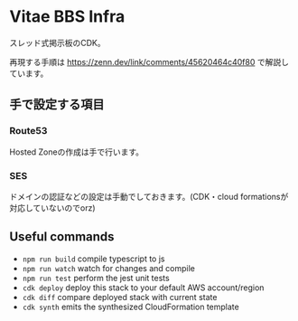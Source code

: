 # Vitae BBS Infra

スレッド式掲示板のCDK。

再現する手順は https://zenn.dev/link/comments/45620464c40f80 で解説しています。

## 手で設定する項目

### Route53

Hosted Zoneの作成は手で行います。

### SES

ドメインの認証などの設定は手動でしておきます。(CDK・cloud formationsが対応していないのでorz)


## Useful commands

* `npm run build`   compile typescript to js
* `npm run watch`   watch for changes and compile
* `npm run test`    perform the jest unit tests
* `cdk deploy`      deploy this stack to your default AWS account/region
* `cdk diff`        compare deployed stack with current state
* `cdk synth`       emits the synthesized CloudFormation template
